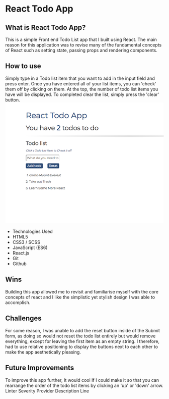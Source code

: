# React Todo App

<h2>What is React Todo App?</h2>
This is a simple Front end Todo List app that I built using React. The main reason for this application was to revise many of the fundamental concepts of React such as setting state, passing props and rendering components.

<h2>How to use</h2>
Simply type in a Todo list item that you want to add in the input field and press enter. Once you have entered all of your list items, you can 'check' them off by clicking on them. At the top, the number of todo list items you have will be displayed. To completed clear the list, simply press the 'clear' button.

<img src="project5.png" />

<ul>
<li>Technologies Used</li>
<li>HTML5</li>
<li>CSS3 / SCSS</li>
<li>JavaScript (ES6)</li>
<li>React.js</li>
<li>Git</li>
<li>Github</li>
</ul>

<h2>Wins</h2>
Building this app allowed me to revisit and familiarise myself with the core concepts of react and I like the simplistic yet stylish design I was able to accomplish.

<h2>Challenges</h2>
For some reason, I was unable to add the reset button inside of the Submit form, as doing so would not reset the todo list entirely but would remove everything, except for leaving the first item as an empty string. I therefore, had to use relative positioning to display the buttons next to each other to make the app aesthetically pleasing.

<h2>Future Improvements</h2>
To improve this app further, It would cool If I could make it so that you can rearrange the order of the todo list items by clicking an 'up' or 'down' arrow.
Linter
Severity 	Provider 	Description	Line
